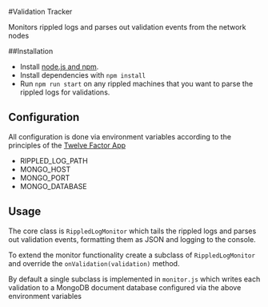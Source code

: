 #Validation Tracker

Monitors rippled logs and parses out validation events from the network nodes

##Installation

- Install [node.js and npm](http://nodejs.org/).
- Install dependencies with `npm install`
- Run `npm run start` on any rippled machines that you want to parse the rippled logs for validations.

## Configuration

All configuration is done via environment variables according to the principles of the [Twelve Factor App](http://12factor.net/)

- RIPPLED_LOG_PATH
- MONGO_HOST
- MONGO_PORT
- MONGO_DATABASE

## Usage

The core class is `RippledLogMonitor` which tails the rippled logs and parses out
validation events, formatting them as JSON and logging to the console.

To extend the monitor functionality create a subclass of `RippledLogMonitor` and
override the `onValidation(validation)` method.

By default a single subclass is implemented in `monitor.js` which writes each validation
to a MongoDB document database configured via the above environment variables

